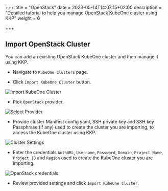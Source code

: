 +++
title = "OpenStack"
date = 2023-05-14T14:07:15+02:00
description = "Detailed tutorial to help you manage OpenStack KubeOne cluster using KKP"
weight = 6

+++

## Import OpenStack Cluster

You can add an existing OpenStack KubeOne cluster and then manage it using KKP.

- Navigate to `KubeOne Clusters` page.

- Click `Import KubeOne Cluster` button.

![Import KubeOne Cluster](/img/kubermatic/v2.25/tutorials/kubeone-clusters/cluster-list-empty.png "Import KubeOne Cluster")

- Pick `OpenStack` provider.

![Select Provider](/img/kubermatic/v2.25/tutorials/kubeone-clusters/import-kubeone-cluster.png "Select Provider")

- Provide cluster Manifest config yaml, SSH private key and SSH key Passphrase (if any) used to create the cluster you are importing, to access the KubeOne cluster using KKP.

![Cluster Settings](/img/kubermatic/v2.25/tutorials/kubeone-clusters/cluster-settings-step.png "Cluster Settings")

- Enter the credentials `AuthURL`, `Username`, `Password`, `Domain`, `Project Name`, `Project ID` and `Region` used to create the KubeOne cluster you are importing.


![OpenStack credentials](/img/kubermatic/v2.25/tutorials/kubeone-clusters/openstack-credentials-step.png "OpenStack credentials")

- Review provided settings and click `Import KubeOne Cluster`.
